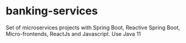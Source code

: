 # banking-services
Set of microservices projects with Spring Boot, Reactive Spring Boot, Micro-frontends, ReactJs and Javascript. Use Java 11
